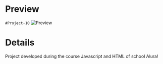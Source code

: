 # Preview
```#Project-10```
![Preview](./preview.png)
# Details
Project developed during the course Javascript and HTML of school Alura! 
